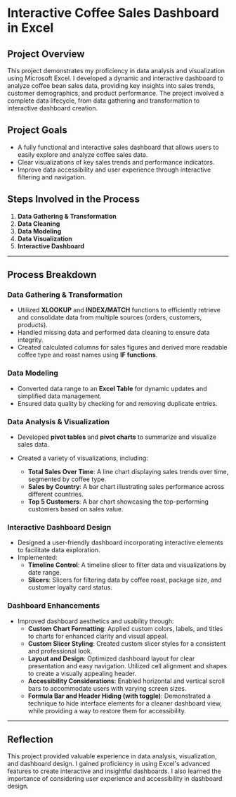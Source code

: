 # Interactive Coffee Sales Dashboard in Excel

## Project Overview
This project demonstrates my proficiency in data analysis and visualization using Microsoft Excel. I developed a dynamic and interactive dashboard to analyze coffee bean sales data, providing key insights into sales trends, customer demographics, and product performance. The project involved a complete data lifecycle, from data gathering and transformation to interactive dashboard creation.

## Project Goals
- A fully functional and interactive sales dashboard that allows users to easily explore and analyze coffee sales data.
- Clear visualizations of key sales trends and performance indicators.
- Improve data accessibility and user experience through interactive filtering and navigation.

## Steps Involved in the Process
1. **Data Gathering & Transformation**
2. **Data Cleaning**
3. **Data Modeling**
4. **Data Visualization**
5. **Interactive Dashboard**

---

## Process Breakdown

### Data Gathering & Transformation
- Utilized **XLOOKUP** and **INDEX/MATCH** functions to efficiently retrieve and consolidate data from multiple sources (orders, customers, products).
- Handled missing data and performed data cleaning to ensure data integrity.
- Created calculated columns for sales figures and derived more readable coffee type and roast names using **IF functions**.

### Data Modeling
- Converted data range to an **Excel Table** for dynamic updates and simplified data management.
- Ensured data quality by checking for and removing duplicate entries.

### Data Analysis & Visualization
- Developed **pivot tables** and **pivot charts** to summarize and visualize sales data.
- Created a variety of visualizations, including:

  - **Total Sales Over Time**: A line chart displaying sales trends over time, segmented by coffee type.
  - **Sales by Country**: A bar chart illustrating sales performance across different countries.
  - **Top 5 Customers**: A bar chart showcasing the top-performing customers based on sales value.

### Interactive Dashboard Design
- Designed a user-friendly dashboard incorporating interactive elements to facilitate data exploration.
- Implemented:
  - **Timeline Control**: A timeline slicer to filter data and visualizations by date range.
  - **Slicers**: Slicers for filtering data by coffee roast, package size, and customer loyalty card status.

### Dashboard Enhancements
- Improved dashboard aesthetics and usability through:
  - **Custom Chart Formatting**: Applied custom colors, labels, and titles to charts for enhanced clarity and visual appeal.
  - **Custom Slicer Styling**: Created custom slicer styles for a consistent and professional look.
  - **Layout and Design**: Optimized dashboard layout for clear presentation and easy navigation. Utilized cell alignment and shapes to create a visually appealing header.
  - **Accessibility Considerations**: Enabled horizontal and vertical scroll bars to accommodate users with varying screen sizes.
  - **Formula Bar and Header Hiding (with toggle)**: Demonstrated a technique to hide interface elements for a cleaner dashboard view, while providing a way to restore them for accessibility.

---

## Reflection
This project provided valuable experience in data analysis, visualization, and dashboard design. I gained proficiency in using Excel's advanced features to create interactive and insightful dashboards. I also learned the importance of considering user experience and accessibility in dashboard design.

